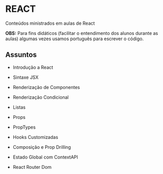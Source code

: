 # REACT
Conteúdos ministrados em aulas de React

**OBS:** Para fins didáticos (facilitar o entendimento dos alunos durante as aulas) algumas vezes usamos português para escrever o código.

## Assuntos

- Introdução a React
- Sintaxe JSX
- Renderização de Componentes
- Renderização Condicional
- Listas
- Props
- PropTypes

- Hooks Customizadas
- Composição e Prop Drilling
- Estado Global com ContextAPI
- React Router Dom

